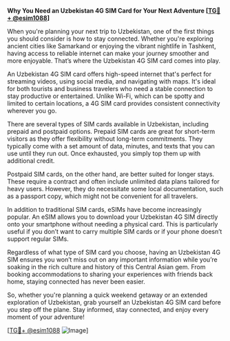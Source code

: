**Why You Need an Uzbekistan 4G SIM Card for Your Next Adventure [[TG💪+ @esim1088](https://t.me/s/esim1088)]**

When you're planning your next trip to Uzbekistan, one of the first things you should consider is how to stay connected. Whether you're exploring ancient cities like Samarkand or enjoying the vibrant nightlife in Tashkent, having access to reliable internet can make your journey smoother and more enjoyable. That’s where the Uzbekistan 4G SIM card comes into play.

An Uzbekistan 4G SIM card offers high-speed internet that's perfect for streaming videos, using social media, and navigating with maps. It's ideal for both tourists and business travelers who need a stable connection to stay productive or entertained. Unlike Wi-Fi, which can be spotty and limited to certain locations, a 4G SIM card provides consistent connectivity wherever you go.

There are several types of SIM cards available in Uzbekistan, including prepaid and postpaid options. Prepaid SIM cards are great for short-term visitors as they offer flexibility without long-term commitments. They typically come with a set amount of data, minutes, and texts that you can use until they run out. Once exhausted, you simply top them up with additional credit.

Postpaid SIM cards, on the other hand, are better suited for longer stays. These require a contract and often include unlimited data plans tailored for heavy users. However, they do necessitate some local documentation, such as a passport copy, which might not be convenient for all travelers.

In addition to traditional SIM cards, eSIMs have become increasingly popular. An eSIM allows you to download your Uzbekistan 4G SIM directly onto your smartphone without needing a physical card. This is particularly useful if you don’t want to carry multiple SIM cards or if your phone doesn’t support regular SIMs.

Regardless of what type of SIM card you choose, having an Uzbekistan 4G SIM ensures you won’t miss out on any important information while you’re soaking in the rich culture and history of this Central Asian gem. From booking accommodations to sharing your experiences with friends back home, staying connected has never been easier.

So, whether you're planning a quick weekend getaway or an extended exploration of Uzbekistan, grab yourself an Uzbekistan 4G SIM card before you step off the plane. Stay informed, stay connected, and enjoy every moment of your adventure!

[[TG💪+ @esim1088](https://t.me/s/esim1088) ![Image](https://i.postimg.cc/Y0z9fWf4/image.png)]